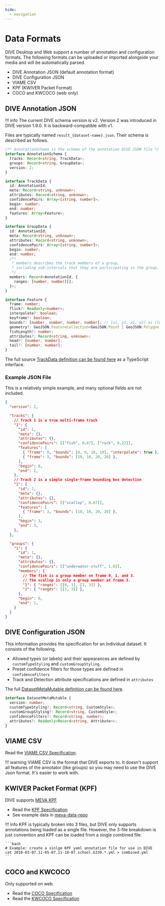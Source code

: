 ```yaml
---
hide:
  - navigation
---
```


# Data Formats

DIVE Desktop and Web support a number of annotation and configuration formats.  The following formats can be uploaded or imported alongside your media and will be automatically parsed.

* DIVE Annotation JSON (default annotation format)
* DIVE Configuration JSON
* VIAME CSV
* KPF (KWIVER Packet Format)
* COCO and KWCOCO (web only)

## DIVE Annotation JSON

!!! info
    The current DIVE schema version is v2.  Version 2 was introduced in DIVE version 1.9.0.  It is backward-compatible with v1.

Files are typically named `result_{dataset-name}.json`.  Their schema is described as follows.

``` typescript
/** AnnotationSchema is the schema of the annotation DIVE JSON file */
interface AnnotationSchema {
  tracks: Record<string, TrackData>;
  groups: Record<string, GroupData>;
  version: 2;
}

interface TrackData {
  id: AnnotationId;
  meta: Record<string, unknown>;
  attributes: Record<string, unknown>;
  confidencePairs: Array<[string, number]>;
  begin: number;
  end: number;
  features: Array<Feature>;
}

interface GroupData {
  id: AnnotationId;
  meta: Record<string, unknown>;
  attributes: Record<string, unknown>;
  confidencePairs: Array<[string, number]>;
  begin: number;
  end: number;
  /**
   * members describes the track members of a group,
   * including sub-intervals that they are participating in the group.
   */
  members: Record<AnnotationId, {
    ranges: [number, number][];
  }>;
}

interface Feature {
  frame: number;
  flick?: Readonly<number>;
  interpolate?: boolean;
  keyframe?: boolean;
  bounds?: [number, number, number, number]; // [x1, y1, x2, y2] as (left, top), (bottom, right)
  geometry?: GeoJSON.FeatureCollection<GeoJSON.Point | GeoJSON.Polygon | GeoJSON.LineString | GeoJSON.Point>;
  fishLength?: number;
  attributes?: Record<string, unknown>;
  head?: [number, number];
  tail?: [number, number];
}
```

The full source [TrackData definition can be found here](https://github.com/Kitware/dive/blob/main/client/src/track.ts) as a TypeScript interface.

### Example JSON File

This is a relatively simple example, and many optional fields are not included.

```json
{
  "version": 2,

  "tracks": {
    // Track 1 is a true multi-frame track
    "1": {
      "id": 1,
      "meta": {},
      "attributes": {},
      "confidencePairs": [["fish", 0.87], ["rock", 0.22]],
      "features": [
        { "frame": 0, "bounds": [0, 0, 10, 10], "interpolate": true },
        { "frame": 3, "bounds": [10, 10, 20, 20] },
      ],
      "begin": 0,
      "end": 2,
    },
    // Track 2 is a simple single-frame bounding box detection
    "2": {
      "id": 2,
      "meta": {},
      "attributes": {},
      "confidencePairs": [["scallop", 0.67]],
      "features": [
        { "frame": 3, "bounds": [10, 10, 20, 20] },
      ],
      "begin": 3,
      "end": 3,
    },
  },

  "groups": {
    "1": {
      "id": 1,
      "meta": {},
      "attributes": {},
      "confidencePairs": [["underwater-stuff", 1.0]],
      "members": {
        // The fish is a group member on frame 0, 1, and 3.
        // The scallop is only a group member at frame 3.
        "1": { "ranges": [[0, 1], [3, 3]] },
        "2": { "ranges": [[3, 3]] },
      },
      "begin": 0,
      "end": 2,
    }
  }
}
```

## DIVE Configuration JSON

This information provides the specification for an individual dataset.  It consists of the following.

* Allowed types (or labels) and their appearances are defined by `customTypeStyling` and `customGroupStyling`.
* Preset confidence filters for those types are defined in `confidenceFilters`
* Track and Detection attribute specifications are defined in `attributes`

The full [DatasetMetaMutable definition can be found here](https://github.com/Kitware/dive/blob/main/client/dive-common/apispec.ts).

```typescript
interface DatasetMetaMutable {
  version: number;
  customTypeStyling?: Record<string, CustomStyle>;
  customGroupStyling?: Record<string, CustomStyle>;
  confidenceFilters?: Record<string, number>;
  attributes?: Readonly<Record<string, Attribute>>;
}
```

## VIAME CSV

Read the [VIAME CSV Specification](https://viame.readthedocs.io/en/latest/section_links/detection_file_conversions.html).

!!! warning
    VIAME CSV is the format that DIVE exports to.  It doesn't support all features of the annotator (like groups) so you may need to use the DIVE Json format.  It's easier to work with.

## KWIVER Packet Format (KPF)

DIVE supports [MEVA KPF](https://mevadata.org/)

* Read the [KPF Specification](https://kwiver-diva.readthedocs.io/en/latest/kpf.html)
* See example data in [meva-data-repo](https://gitlab.kitware.com/meva/meva-data-repo/)

!!! info
    KPF is typically broken into 3 files, but DIVE only supports annotations being loaded as a single file. However, the 3-file breakdown is just convention and KPF can be loaded from a single combined file.

    ```bash
    # Example: create a sinlge KPF yaml annotation file for use in DIVE
    cat 2018-03-07.11-05-07.11-10-07.school.G339.*.yml > combined.yml
    ```

## COCO and KWCOCO

Only supported on web.

* Read the [COCO Specification](https://cocodataset.org/#format-data)
* Read the [KWCOCO Specification](https://kwcoco.readthedocs.io/en/release/getting_started.html)

